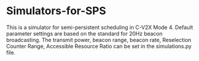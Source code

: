 # Simulators-for-SPS
This is a simulator for semi-persistent scheduling in C-V2X Mode 4.
Default parameter settings are based on the standard for 20Hz beacon broadcasting. 
The transmit power, beacon range, beacon rate, Reselection Counter Range, Accessible Resource Ratio can be set in the simulations.py file.


